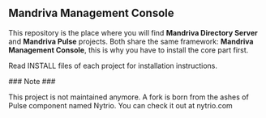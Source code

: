 ## Mandriva Management Console ##

This repository is the place where you will find **Mandriva Directory Server** and **Mandriva Pulse** projects.
Both share the same framework: **Mandriva Management Console**, this is why you have to install the core part first.

Read INSTALL files of each project for installation instructions.

### Note ###

This project is not maintained anymore. A fork is born from the ashes of Pulse component named Nytrio. You can check it out at nytrio.com
